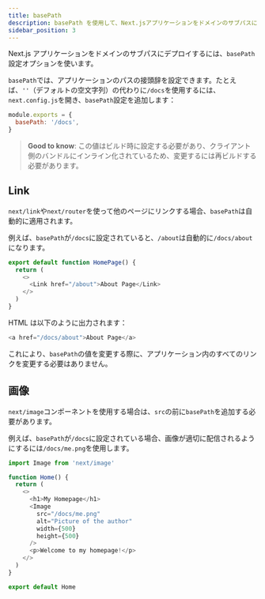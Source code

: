 ```yaml
---
title: basePath
description: basePath を使用して、Next.jsアプリケーションをドメインのサブパスにデプロイします。
sidebar_position: 3
---
```


Next.js アプリケーションをドメインのサブパスにデプロイするには、`basePath`設定オプションを使います。

`basePath`では、アプリケーションのパスの接頭辞を設定できます。たとえば、`''`（デフォルトの空文字列）の代わりに`/docs`を使用するには、`next.config.js`を開き、`basePath`設定を追加します：

```js title="next.config.js"
module.exports = {
  basePath: '/docs',
}
```

> **Good to know**: この値はビルド時に設定する必要があり、クライアント側のバンドルにインライン化されているため、変更するには再ビルドする必要があります。

## Link

`next/link`や`next/router`を使って他のページにリンクする場合、`basePath`は自動的に適用されます。

例えば、`basePath`が`/docs`に設定されていると、`/about`は自動的に`/docs/about`になります。

```js
export default function HomePage() {
  return (
    <>
      <Link href="/about">About Page</Link>
    </>
  )
}
```

HTML は以下のように出力されます：

```js
<a href="/docs/about">About Page</a>
```

これにより、`basePath`の値を変更する際に、アプリケーション内のすべてのリンクを変更する必要はありません。

## 画像

`next/image`コンポーネントを使用する場合は、`src`の前に`basePath`を追加する必要があります。

例えば、`basePath`が`/docs`に設定されている場合、画像が適切に配信されるようにするには`/docs/me.png`を使用します。

```js
import Image from 'next/image'

function Home() {
  return (
    <>
      <h1>My Homepage</h1>
      <Image
        src="/docs/me.png"
        alt="Picture of the author"
        width={500}
        height={500}
      />
      <p>Welcome to my homepage!</p>
    </>
  )
}

export default Home
```

